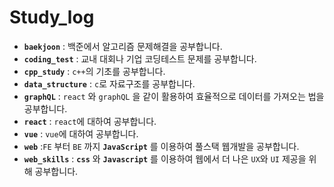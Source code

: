 # Study_log

- **`baekjoon`** : 백준에서 알고리즘 문제해결을 공부합니다.
- **`coding_test`** : 교내 대회나 기업 코딩테스트 문제를 공부합니다.
- **`cpp_study`** : `c++`의 기초를 공부합니다.
- **`data_structure`** : `c`로 자료구조를 공부합니다.
- **`graphQL`** : `react` 와 `graphQL` 을 같이 활용하여 효율적으로 데이터를 가져오는 법을 공부합니다.
- **`react`** : `react`에 대하여 공부합니다.
- **`vue`** : `vue`에 대하여 공부합니다.
- **`web`** :`FE` 부터 `BE` 까지 **`JavaScript`** 를 이용하여 풀스택 웹개발을 공부합니다.
- **`web_skills`** :  **`css`** 와 **`Javascript`** 를 이용하여 웹에서 더 나은 `UX`와 `UI` 제공을 위해 공부합니다.    